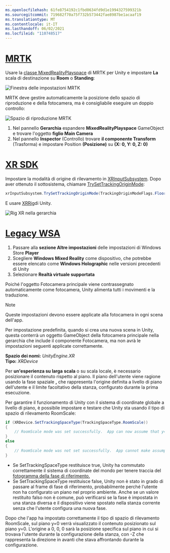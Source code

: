 ```yaml
---
ms.openlocfilehash: 61fe8754192c1fbd0634fd9d1e1994327599321b
ms.sourcegitcommit: 719682f70a75f732b573442fae8987be1acaaf19
ms.translationtype: MT
ms.contentlocale: it-IT
ms.lasthandoff: 06/02/2021
ms.locfileid: "110748517"
---
```

# <a name="mrtk"></a>[MRTK](#tab/mrtk)
<!-- NEVER CHANGE THE ABOVE LINE! -->

Usare la [classe MixedRealityPlayspace](/dotnet/api/microsoft.mixedreality.toolkit.mixedrealityplayspace) di MRTK per Unity e impostare **La** scala di destinazione su **Room** o **Standing**:

![Finestra delle impostazioni MRTK](../../images/mrtk-target-scale.png)

MRTK deve gestire automaticamente la posizione dello spazio di riproduzione e della fotocamera, ma è consigliabile eseguire un doppio controllo:

![Spazio di riproduzione MRTK](../../images/mrtk-playspace.png)

1. Nel pannello **Gerarchia** espandere **MixedRealityPlayspace** GameObject e trovare l'oggetto **figlio Main Camera**
2. Nel pannello **Inspector** (Controllo) trovare **il componente Transform** (Trasforma) e impostare Position **(Posizione)** su **(X: 0, Y: 0, Z: 0)**

# <a name="xr-sdk"></a>[XR SDK](#tab/xr)
<!-- NEVER CHANGE THE ABOVE LINE! -->

Impostare la modalità di origine di rilevamento in [XRInputSubsystem](https://docs.unity3d.com/Documentation/ScriptReference/XR.XRInputSubsystem.html). Dopo aver ottenuto il sottosistema, chiamare [TrySetTrackingOriginMode](https://docs.unity3d.com/Documentation/ScriptReference/XR.XRInputSubsystem.TrySetTrackingOriginMode.html):

```cs
xrInputSubsystem.TrySetTrackingOriginMode(TrackingOriginModeFlags.Floor);
```

E usare [XRRig](https://docs.unity3d.com/Manual/configuring-project-for-xr.html)di Unity.

![Rig XR nella gerarchia](../../images/xrsdk-xrrig.png)

# <a name="legacy-wsa"></a>[Legacy WSA](#tab/wsa)
<!-- NEVER CHANGE THE ABOVE LINE! -->

1. Passare alla **sezione Altre impostazioni** delle impostazioni di Windows Store **Player**
2. Scegliere **Windows Mixed Reality** come dispositivo, che potrebbe essere elencato come **Windows Holographic** nelle versioni precedenti di Unity
3. Selezionare **Realtà virtuale supportata**

Poiché l'oggetto Fotocamera principale viene contrassegnato automaticamente come fotocamera, Unity alimenta tutti i movimenti e la traduzione.

>[!NOTE]
>Queste impostazioni devono essere applicate alla fotocamera in ogni scena dell'app.
>
>Per impostazione predefinita, quando si crea una nuova scena in Unity, questa conterrà un oggetto GameObject della fotocamera principale nella gerarchia che include il componente Fotocamera, ma non avrà le impostazioni seguenti applicate correttamente.

**Spazio dei nomi:** *UnityEngine.XR*<br>
**Tipo:** *XRDevice*

Per **un'esperienza su larga** **scala** o su scala locale, è necessario posizionare il contenuto rispetto al piano. Il piano dell'utente viene ragione usando la fase spaziale **[,](../../../../design/coordinate-systems.md#spatial-coordinate-systems)** che rappresenta l'origine definita a livello di piano dell'utente e il limite facoltativo della stanza, configurato durante la prima esecuzione.

Per garantire il funzionamento di Unity con il sistema di coordinate globale a livello di piano, è possibile impostare e testare che Unity sta usando il tipo di spazio di rilevamento RoomScale:

```cs
if (XRDevice.SetTrackingSpaceType(TrackingSpaceType.RoomScale))
{
    // RoomScale mode was set successfully.  App can now assume that y=0 in Unity world coordinate represents the floor.
}
else
{
    // RoomScale mode was not set successfully.  App cannot make assumptions about where the floor plane is.
}
```

* Se SetTrackingSpaceType restituisce true, Unity ha commutato correttamente il sistema di coordinate del mondo per tenere traccia del [fotogramma della fase di riferimento.](../../../../design/coordinate-systems.md#spatial-coordinate-systems)
* Se SetTrackingSpaceType restituisce false, Unity non è stato in grado di passare al frame di fase di riferimento, probabilmente perché l'utente non ha configurato un piano nel proprio ambiente. Anche se un valore restituito falso non è comune, può verificarsi se la fase è impostata in una stanza diversa e il dispositivo viene spostato nella stanza corrente senza che l'utente configura una nuova fase.

Dopo che l'app ha impostato correttamente il tipo di spazio di rilevamento RoomScale, sul piano y=0 verrà visualizzato il contenuto posizionato sul piano y=0. L'origine a 0, 0, 0 sarà la posizione specifica sul piano in cui si trovava l'utente durante la configurazione della stanza, con -Z che rappresenta la direzione in avanti che stava affrontando durante la configurazione.